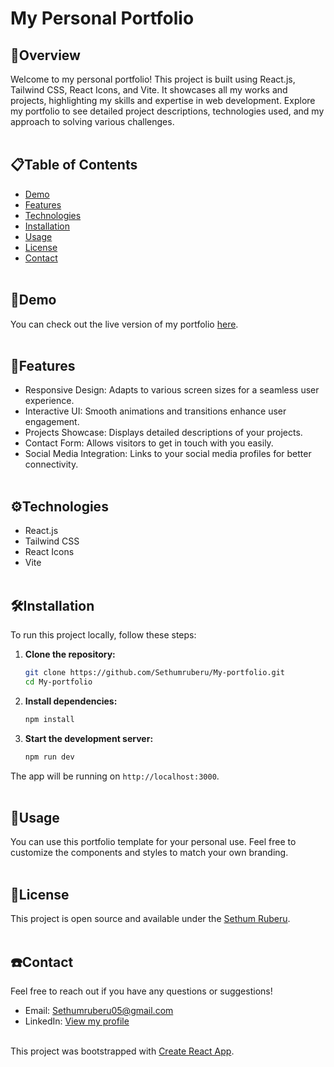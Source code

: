 # My Personal Portfolio</br>


## 🤖Overview
Welcome to my personal portfolio! This project is built using React.js, Tailwind CSS, React Icons, and Vite. It showcases all my works and projects, highlighting my skills and expertise in web development. Explore my portfolio to see detailed project descriptions, technologies used, and my approach to solving various challenges.</br></br>

## 📋Table of Contents

- [Demo](#demo)
- [Features](#features)
- [Technologies](#technologies)
- [Installation](#installation)
- [Usage](#usage)
- [License](#license)
- [Contact](#contact)</br></br>

## 🚀Demo

You can check out the live version of my portfolio [here](https://your-portfolio-link.com).</br></br>

## 🔗Features

- Responsive Design: Adapts to various screen sizes for a seamless user experience.
- Interactive UI: Smooth animations and transitions enhance user engagement.
- Projects Showcase: Displays detailed descriptions of your projects.
- Contact Form: Allows visitors to get in touch with you easily.
- Social Media Integration: Links to your social media profiles for better connectivity. </br></br>

## ⚙️Technologies

- React.js
- Tailwind CSS
- React Icons
- Vite </br></br>
 
## 🛠️Installation

To run this project locally, follow these steps:

1. **Clone the repository:**

    ```sh
    git clone https://github.com/Sethumruberu/My-portfolio.git
    cd My-portfolio
    ```

2. **Install dependencies:**

    ```sh
    npm install
    ```

3. **Start the development server:**

    ```sh
    npm run dev
    ```

The app will be running on `http://localhost:3000`. </br></br>

## 🔗Usage

You can use this portfolio template for your personal use. Feel free to customize the components and styles to match your own branding.</br></br>

## 📌License

This project is open source and available under the [Sethum Ruberu](https://www.linkedin.com/in/sethum-ruberu-90a369293/).</br></br>

## ☎️Contact

Feel free to reach out if you have any questions or suggestions!

- Email: Sethumruberu05@gmail.com
- LinkedIn: [View my profile](https://www.linkedin.com/in/sethum-ruberu-90a369293/)</br></br>

This project was bootstrapped with [Create React App](https://github.com/facebook/create-react-app).


